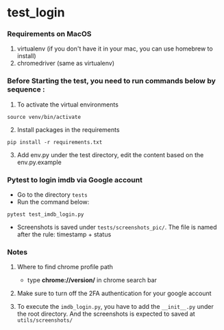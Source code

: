 # test_login

### Requirements on MacOS
1. virtualenv 
   (if you don't have it in your mac, you can use homebrew to install)
2. chromedriver (same as virtualenv)

### Before Starting the test, you need to run commands below by sequence :
1. To activate the virtual environments

```shell
source venv/bin/activate
```
2. Install packages in the requirements
```shell
pip install -r requirements.txt
```
3. Add env.py under the test directory, edit the content based on the env.py.example
### Pytest to login imdb via Google account
- Go to the directory ```tests```
- Run the command below:
```shell
pytest test_imdb_login.py
```
- Screenshots is saved under ```tests/screenshots_pic/```. The file is named after the rule: timestamp + status

### Notes
1. Where to find chrome profile path
   - type **chrome://version/** in chrome search bar
2. Make sure to turn off the 2FA authentication for your google account

3. To execute the ```imdb_login.py```, you have to add the ```__init__.py``` under the root directory. And the screenshots is expected to saved at ```utils/screenshots/```
